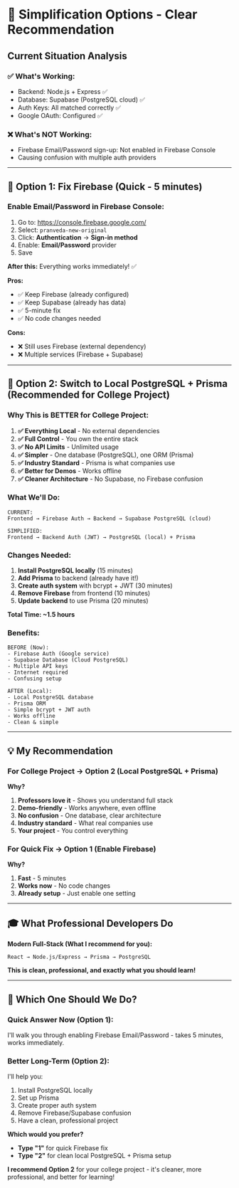 # 🎯 Simplification Options - Clear Recommendation

## Current Situation Analysis

### ✅ What's Working:
- Backend: Node.js + Express ✅
- Database: Supabase (PostgreSQL cloud) ✅
- Auth Keys: All matched correctly ✅
- Google OAuth: Configured ✅

### ❌ What's NOT Working:
- Firebase Email/Password sign-up: Not enabled in Firebase Console
- Causing confusion with multiple auth providers

---

## 🔧 Option 1: Fix Firebase (Quick - 5 minutes)

### **Enable Email/Password in Firebase Console:**

1. Go to: https://console.firebase.google.com/
2. Select: `pranveda-new-original`
3. Click: **Authentication** → **Sign-in method**
4. Enable: **Email/Password** provider
5. Save

**After this:** Everything works immediately! ✅

**Pros:**
- ✅ Keep Firebase (already configured)
- ✅ Keep Supabase (already has data)
- ✅ 5-minute fix
- ✅ No code changes needed

**Cons:**
- ❌ Still uses Firebase (external dependency)
- ❌ Multiple services (Firebase + Supabase)

---

## 🚀 Option 2: Switch to Local PostgreSQL + Prisma (Recommended for College Project)

### **Why This is BETTER for College Project:**

1. **✅ Everything Local** - No external dependencies
2. **✅ Full Control** - You own the entire stack
3. **✅ No API Limits** - Unlimited usage
4. **✅ Simpler** - One database (PostgreSQL), one ORM (Prisma)
5. **✅ Industry Standard** - Prisma is what companies use
6. **✅ Better for Demos** - Works offline
7. **✅ Cleaner Architecture** - No Supabase, no Firebase confusion

### **What We'll Do:**

```
CURRENT:
Frontend → Firebase Auth → Backend → Supabase PostgreSQL (cloud)

SIMPLIFIED:
Frontend → Backend Auth (JWT) → PostgreSQL (local) + Prisma
```

### **Changes Needed:**

1. **Install PostgreSQL locally** (15 minutes)
2. **Add Prisma** to backend (already have it!)
3. **Create auth system** with bcrypt + JWT (30 minutes)
4. **Remove Firebase** from frontend (10 minutes)
5. **Update backend** to use Prisma (20 minutes)

**Total Time: ~1.5 hours**

### **Benefits:**

```
BEFORE (Now):
- Firebase Auth (Google service)
- Supabase Database (Cloud PostgreSQL)
- Multiple API keys
- Internet required
- Confusing setup

AFTER (Local):
- Local PostgreSQL database
- Prisma ORM
- Simple bcrypt + JWT auth
- Works offline
- Clean & simple
```

---

## 💡 My Recommendation

### **For College Project → Option 2 (Local PostgreSQL + Prisma)**

**Why?**
1. **Professors love it** - Shows you understand full stack
2. **Demo-friendly** - Works anywhere, even offline
3. **No confusion** - One database, clear architecture
4. **Industry standard** - What real companies use
5. **Your project** - You control everything

### **For Quick Fix → Option 1 (Enable Firebase)**

**Why?**
1. **Fast** - 5 minutes
2. **Works now** - No code changes
3. **Already setup** - Just enable one setting

---

## 🎓 What Professional Developers Do

**Modern Full-Stack (What I recommend for you):**
```
React → Node.js/Express → Prisma → PostgreSQL
```

**This is clean, professional, and exactly what you should learn!**

---

## 🚀 Which One Should We Do?

### **Quick Answer Now (Option 1):**
I'll walk you through enabling Firebase Email/Password - takes 5 minutes, works immediately.

### **Better Long-Term (Option 2):**
I'll help you:
1. Install PostgreSQL locally
2. Set up Prisma
3. Create proper auth system
4. Remove Firebase/Supabase confusion
5. Have a clean, professional project

**Which would you prefer?**
- **Type "1"** for quick Firebase fix
- **Type "2"** for clean local PostgreSQL + Prisma setup

**I recommend Option 2** for your college project - it's cleaner, more professional, and better for learning!
